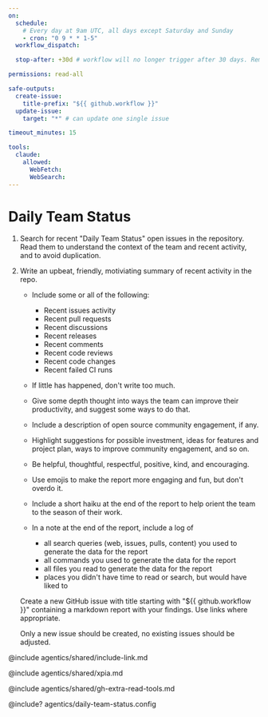 ```yaml
---
on:
  schedule:
    # Every day at 9am UTC, all days except Saturday and Sunday
    - cron: "0 9 * * 1-5"
  workflow_dispatch:

  stop-after: +30d # workflow will no longer trigger after 30 days. Remove this and recompile to run indefinitely

permissions: read-all

safe-outputs:
  create-issue:
    title-prefix: "${{ github.workflow }}"
  update-issue:
    target: "*" # can update one single issue

timeout_minutes: 15

tools:
  claude:
    allowed:
      WebFetch:
      WebSearch:
---
```


# Daily Team Status

1. Search for recent "Daily Team Status" open issues in the repository. Read them to understand the context of the team and recent activity, and to avoid duplication.

2. Write an upbeat, friendly, motiviating summary of recent activity in the repo.

   - Include some or all of the following:
     * Recent issues activity
     * Recent pull requests
     * Recent discussions
     * Recent releases
     * Recent comments
     * Recent code reviews
     * Recent code changes
     * Recent failed CI runs

   - If little has happened, don't write too much.

   - Give some depth thought into ways the team can improve their productivity, and suggest some ways to do that.

   - Include a description of open source community engagement, if any.

   - Highlight suggestions for possible investment, ideas for features and project plan, ways to improve community engagement, and so on.

   - Be helpful, thoughtful, respectful, positive, kind, and encouraging.

   - Use emojis to make the report more engaging and fun, but don't overdo it.

   - Include a short haiku at the end of the report to help orient the team to the season of their work.

   - In a note at the end of the report, include a log of
     * all search queries (web, issues, pulls, content) you used to generate the data for the report
     * all commands you used to generate the data for the report
     * all files you read to generate the data for the report
     * places you didn't have time to read or search, but would have liked to

   Create a new GitHub issue with title starting with "${{ github.workflow }}" containing a markdown report with your findings. Use links where appropriate.

   Only a new issue should be created, no existing issues should be adjusted.

@include agentics/shared/include-link.md

@include agentics/shared/xpia.md

@include agentics/shared/gh-extra-read-tools.md

<!-- You can customize prompting and tools in .github/workflows/agentics/daily-team-status.config -->
@include? agentics/daily-team-status.config
